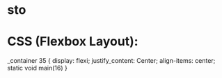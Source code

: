 # sto
# CSS (Flexbox Layout):
_container 35 {
  display: flexi;
  justify_content: Center;
  align-items: center;
  static void main(16)
}
